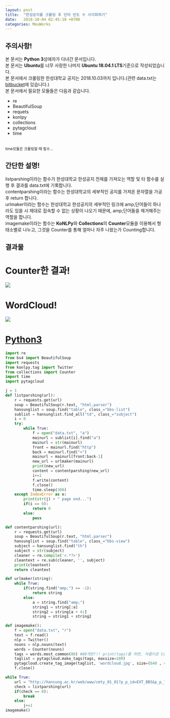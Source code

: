 ```yaml
---
layout: post
title:  "한성공지를 크롤링 후 단어 빈도 수 시각화하기"
date:   2018-10-04 02:45:10 +0700
categories: MeuWorks
---
```


## 주의사항!
본 문서는 <b>Python 3</b>성애자가 다녀간 문서입니다.<br>
본 문서는 <b>Ubuntu</b>를 너무 사랑한 나머지 <b>Ubuntu 18.04.1 LTS</b>기준으로 작성되었습니다.<br>
본 문서에서 크롤링한 한성대학교 공지는 2018.10.03까지 입니다.(관련 data.txt는 <a href="https://bitbucket.org/hong9802/crawling_wordcloud/src/master/data.txt">bitbucket</a>에 있습니다.)<br>
본 문서에서 필요한 모듈들은 다음과 같습니다.<br>
* re
* BeautifulSoup
* requets
* konlpy
* collections
* pytagcloud
* time
<br>
<sub>time모듈은 크롤링할 때 필수...</sub>
<br>

## 간단한 설명!
listparshing이라는 함수가 한성대학교 한성공지 전체를 가져오는 역할 및 타 함수를 실행 후 결과를 data.txt에 기록합니다.<br>
contentparshing이라는 함수는 한성대학교의 세부적인 공지를 가져온 문자열을 가공 후 return 합니다.<br>
urlmaker이라는 함수는 한성대학교 한성공지의 세부적인 링크에 amp;단어들이 하나라도 있을 시 제대로 접속할 수 없는 상황이 나오기 때문에, amp;단어들을 제거해주는 역할을 합니다.<br>
imagemake이라는 함수는 <b>KoNLPy</b>와 <b>Collections</b>의 <b>Counter</b>모듈을 이용해서 형태소별로 나누고, 그것을 Counter를 통해 얼마나 자주 나왔는가 Counting합니다.<br>


## 결과물
# Counter한 결과!
<img src="https://bitbucket.org/hong9802/crawling_wordcloud/raw/77b8b9314d38b6bfd4afdeddf60c03a3bfdd491f/Counter.png"><br>
# WordCloud!
<img src="https://bitbucket.org/hong9802/crawling_wordcloud/raw/3ad355e3b70b209de4709d31f91fec8bb7dc5aa3/wordcloud.jpg"><br>
# <a href="https://bitbucket.org/hong9802/crawling_wordcloud/src/master/main.py">Python3</a>
```py
import re
from bs4 import BeautifulSoup
import requests
from konlpy.tag import Twitter
from collections import Counter
import time
import pytagcloud

j = 1
def listparshing(url):
    r = requests.get(url)
    soup = BeautifulSoup(r.text, "html.parser")
    hansunglist = soup.find("table", class_="bbs-list")
    sublist = hansunglist.find_all("td", class_="subject")
    i = 0
    try:
        while True:
            f = open("data.txt", "a")
            mainurl = sublist[i].find("a")
            mainurl = str(mainurl)
            front = mainurl.find("http")
            back = mainurl.find(">")
            mainurl = mainurl[front:back-1]
            new_url = urlmaker(mainurl)
            print(new_url)
            content = contentparshing(new_url)
            i+=1
            f.write(content)
            f.close()
            time.sleep(300)
    except IndexError as e:
        print(str(j) + " page end...") 
        if(i == 0):
            return 0
        else:
            pass

def contentparshing(url):
    r = requests.get(url)
    soup = BeautifulSoup(r.text, "html.parser")
    hansunglist = soup.find("table", class_="bbs-view")
    subject = hansunglist.find("th")
    subject = str(subject)
    cleaner = re.compile('<.*?>')
    cleantext = re.sub(cleaner, '', subject)
    print(cleantext)
    return cleantext

def urlmaker(string):
    while True:
        if(string.find("amp;") == -1):
            return string
        else:
            a = string.find("amp;")
            string1 = string[:a]
            string2 = string[a + 4:]
            string = string1 + string2

def imagemake():
    f = open("data.txt", "r")
    text = f.read()
    nlp = Twitter()
    nouns = nlp.nouns(text)
    words = Counter(nouns)
    tags = words.most_common(80) #80개만!!! print(tags)를 하면, 아름다운 Counting이...
    taglist = pytagcloud.make_tags(tags, maxsize=100)
    pytagcloud.create_tag_image(taglist, 'wordcloud.jpg', size=(640 , 480), fontname='Korean', rectangular=True)
    f.close()

while True:
    url = "http://hansung.ac.kr/web/www/cmty_01_01?p_p_id=EXT_BBS&p_p_lifecycle=0&p_p_state=normal&p_p_mode=view&p_p_col_id=column-1&p_p_col_pos=1&p_p_col_count=3&_EXT_BBS_struts_action=%2Fext%2Fbbs%2Fview&_EXT_BBS_sCategory=&_EXT_BBS_sKeyType=&_EXT_BBS_sKeyword=&_EXT_BBS_curPage=" + str(j)
    check = listparshing(url)
    if(check == 0):
        break
    else:
        j+=1
imagemake()
```
